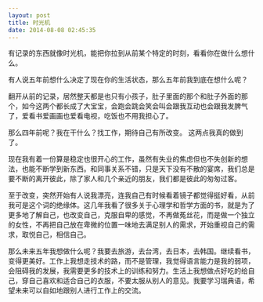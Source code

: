 ```yaml
---
layout: post
title: 时光机
date: 2014-08-08 02:45:35
---
```




有记录的东西就像时光机，能把你拉到从前某个特定的时刻，看看你在做什么想什么。

有人说五年前想什么决定了现在你的生活状态，那么五年前我到底在想什么呢？

翻开从前的记录，居然整天都是也只有小孩子，肚子里面的那个和肚子外面的那个，如今这两个都长成了大宝宝，会跑会跳会笑会叫会跟我互动也会跟我发脾气了，爱看书爱画画也爱看电视，吃饭也不用我担心了。

那么四年前呢？我在干什么？找工作，期待自己有所改变。
这两点我真的做到了。

现在我有着一份算是稳定也很开心的工作，虽然有失业的焦虑但也不失创新的想法，也能不断学到新东西。和同事关系不错，只是天下没有不散的宴席，我们总是要不断的离开彼此，除了家人和几个亲近的朋友，我们都是彼此的匆匆过客。

至于改变，突然开始有人说我漂亮，连我自己有时候看着镜子都觉得挺好看，从前我可是这个词的绝缘体。这几年我看了很多关于心理学和哲学方面的书，就是为了更多地了解自己，也改变自己，克服自卑的感觉，不再做菟丝花，而是做一个独立的女性，不再把自己放在卑微的位置一味地去满足别人的需求，开始重视自己的需求，取悦自己，相信自己。

那么未来五年我想做什么呢？我要去旅游，去台湾，去日本，去韩国。继续看书，变得更美好。工作上我想走技术的路，而不是管理，我觉得语言能力是我的弱项，会阻碍我的发展，我需要更多的技术上的训练和努力。生活上我想做点好吃的给自己，穿自己喜欢和适合自己的衣服，不要太服从别人的意见。我要学习瑞典语，希望未来可以自如地跟别人进行工作上的交流。


